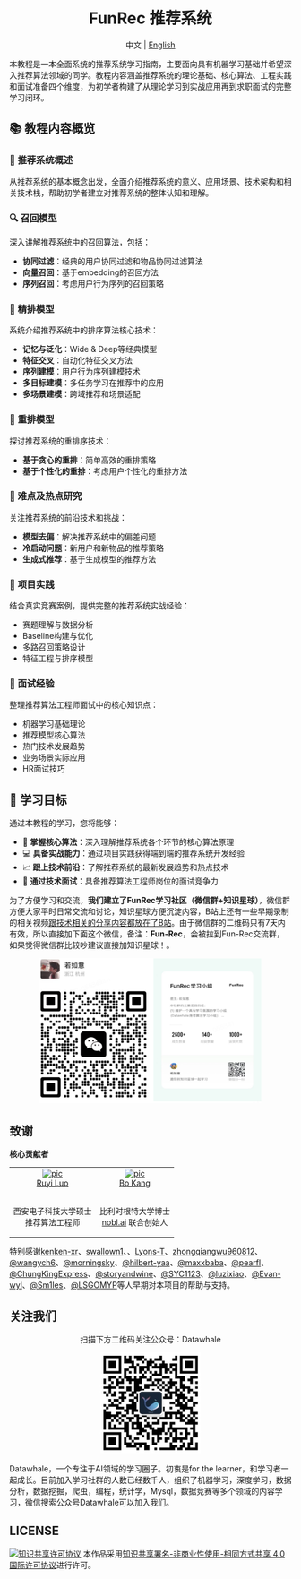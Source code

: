 <div align=center>
  <h1>FunRec 推荐系统</h1>
</div>
<div align="center">

中文 | [English](./README_en.md)

</div>

本教程是一本全面系统的推荐系统学习指南，主要面向具有机器学习基础并希望深入推荐算法领域的同学。教程内容涵盖推荐系统的理论基础、核心算法、工程实践和面试准备四个维度，为初学者构建了从理论学习到实战应用再到求职面试的完整学习闭环。

## 📚 教程内容概览

### 🎯 **推荐系统概述**
从推荐系统的基本概念出发，全面介绍推荐系统的意义、应用场景、技术架构和相关技术栈，帮助初学者建立对推荐系统的整体认知和理解。

### 🔍 **召回模型**
深入讲解推荐系统中的召回算法，包括：
- **协同过滤**：经典的用户协同过滤和物品协同过滤算法
- **向量召回**：基于embedding的召回方法
- **序列召回**：考虑用户行为序列的召回策略

### 🎯 **精排模型**
系统介绍推荐系统中的排序算法核心技术：
- **记忆与泛化**：Wide & Deep等经典模型
- **特征交叉**：自动化特征交叉方法
- **序列建模**：用户行为序列建模技术
- **多目标建模**：多任务学习在推荐中的应用
- **多场景建模**：跨域推荐和场景适配

### 🔄 **重排模型**
探讨推荐系统的重排序技术：
- **基于贪心的重排**：简单高效的重排策略
- **基于个性化的重排**：考虑用户个性化的重排方法

### 🚀 **难点及热点研究**
关注推荐系统的前沿技术和挑战：
- **模型去偏**：解决推荐系统中的偏差问题
- **冷启动问题**：新用户和新物品的推荐策略
- **生成式推荐**：基于生成模型的推荐方法

### 💼 **项目实践**
结合真实竞赛案例，提供完整的推荐系统实战经验：
- 赛题理解与数据分析
- Baseline构建与优化
- 多路召回策略设计
- 特征工程与排序模型

### 🎤 **面试经验**
整理推荐算法工程师面试中的核心知识点：
- 机器学习基础理论
- 推荐模型核心算法
- 热门技术发展趋势
- 业务场景实际应用
- HR面试技巧

## 🎯 **学习目标**

通过本教程的学习，您将能够：
- 🔧 **掌握核心算法**：深入理解推荐系统各个环节的核心算法原理
- 💻 **具备实战能力**：通过项目实践获得端到端的推荐系统开发经验
- 📈 **跟上技术前沿**：了解推荐系统的最新发展趋势和热点技术
- 🎯 **通过技术面试**：具备推荐算法工程师岗位的面试竞争力


为了方便学习和交流，**我们建立了FunRec学习社区（微信群+知识星球）**，微信群方便大家平时日常交流和讨论，知识星球方便沉淀内容，B站上还有一些早期录制的相关视频[跟技术相关的分享内容都放在了B站](https://space.bilibili.com/431850986/channel/collectiondetail?sid=339597)。由于微信群的二维码只有7天内有效，所以直接加下面这个微信，备注：**Fun-Rec**，会被拉到Fun-Rec交流群，如果觉得微信群比较吵建议直接加知识星球！。

<div align=center> 
<img src="imgs/join_community.png" alt="image-20220408193745249" width="400px";" />
</div>


## 致谢
**核心贡献者**

<table border="0">
  <tbody>
    <tr align="center" >
      <td>
         <a href="https://github.com/ruyiluo"><img width="70" height="70" src="https://github.com/ruyiluo.png?s=40" alt="pic"></a><br>
         <a href="https://github.com/ruyiluo">Ruyi Luo</a> 
        <p><br> 西安电子科技大学硕士 <br> 推荐算法工程师 </p>
      </td>
      <td>
         <a href="https://github.com/bokang-ugent"><img width="70" height="70" src="https://github.com/bokang-ugent.png?s=40" alt="pic"></a><br>
         <a href="https://bokang.io">Bo Kang</a> 
        <p><br> 比利时根特大学博士 <br> <a href="https://nobl.ai/">nobl.ai</a> 联合创始人 </p>
      </td>
    </tr>
  </tbody>
</table>

特别感谢[kenken-xr](https://github.com/kenken-xr)、[swallown1](https://github.com/swallown1)、、[Lyons-T](https://github.com/Lyons-T)、[zhongqiangwu960812](https://github.com/zhongqiangwu960812)、[@wangych6](https://github.com/wangych6)、[@morningsky](https://github.com/morningsky)、[@hilbert-yaa](https://github.com/hilbert-yaa)、[@maxxbaba](https://github.com/maxxbaba)、[@pearfl](https://github.com/pearfl)、[@ChungKingExpress](https://github.com/ChungKingExpress)、[@storyandwine](https://github.com/storyandwine)、[@SYC1123](https://github.com/SYC1123)、[@luzixiao](https://github.com/luzixiao)、[@Evan-wyl](https://github.com/Evan-wyl)、[@Sm1les](https://github.com/Sm1les)、[@LSGOMYP](https://github.com/LSGOMYP)等人早期对本项目的帮助与支持。


## 关注我们
<div align=center>
<p>扫描下方二维码关注公众号：Datawhale</p>
<img src="imgs/datawhale_qrcode.jpg" width = "180" height = "180">
</div>

Datawhale，一个专注于AI领域的学习圈子。初衷是for the learner，和学习者一起成长。目前加入学习社群的人数已经数千人，组织了机器学习，深度学习，数据分析，数据挖掘，爬虫，编程，统计学，Mysql，数据竞赛等多个领域的内容学习，微信搜索公众号Datawhale可以加入我们。


## LICENSE
<a rel="license" href="http://creativecommons.org/licenses/by-nc-sa/4.0/"><img alt="知识共享许可协议" style="border-width:0" src="https://img.shields.io/badge/license-CC%20BY--NC--SA%204.0-lightgrey" /></a>
本作品采用<a rel="license" href="http://creativecommons.org/licenses/by-nc-sa/4.0/">知识共享署名-非商业性使用-相同方式共享 4.0 国际许可协议</a>进行许可。
